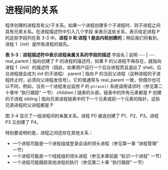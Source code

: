 # 进程间的关系

程序创建的进程具有父/子关系。如果一个进程创建多个子进程时，则子进程之间具有兄弟关系。在进程描述符中引入几个字段 来表示这些关系，表示给定进程 P 的这些字段列在表 3-3 中。**进程 0 和 进程 1 是由内核创建的**；稍后我们将看到，进程 1（*init*）是所有进程的祖先。

**表 3-3：进程描述符中表示进程亲属关系的字段的描述**
字段名 | 说明
--- | ---
real_parent | 指向创建了 P 的进程的描述符，如果 P 的父进程不再存在，就指向进程 1（*init*）的描述符（因此，如果用户运行一个后台进程而且退出了 shell，后台进程就会成为 *init* 的子进程）
parent | 指向 P 的当前父进程（这种进程的子进程终止时，必须向父进程发信号）。它的值通常与 real_parent 一致，但偶尔也可以不同，例如，当另一个进程发出监控 P 的 `ptrace()` 系统调用请求时（参见第二十章中 “执行跟踪” 一节）
children | 链表的头部，链表中的所有元素都是 P 创建的子进程
sibling | 指向兄弟进程链表中的下一个元素或前一个元素的指针，这些兄弟进程的父进程都是 P

图 3-4 显示了一组进程间的亲属关系。进程 P0 接连创建了 P1、P2、P3。进程 P3 又创建了 P4。

特别要说明的是，进程之间还存在其他关系：
- 一个进程可能是一个进程组或登录会话的领头进程（参见第一章 “进程管理” 一节）
- 一个进程可能是一个线程组的领头进程（参见本章前面 “标识一个进程” 一节）
- 一个进程可能跟踪其他进程的执行（参见第二十章 “执行跟踪” 一节）




